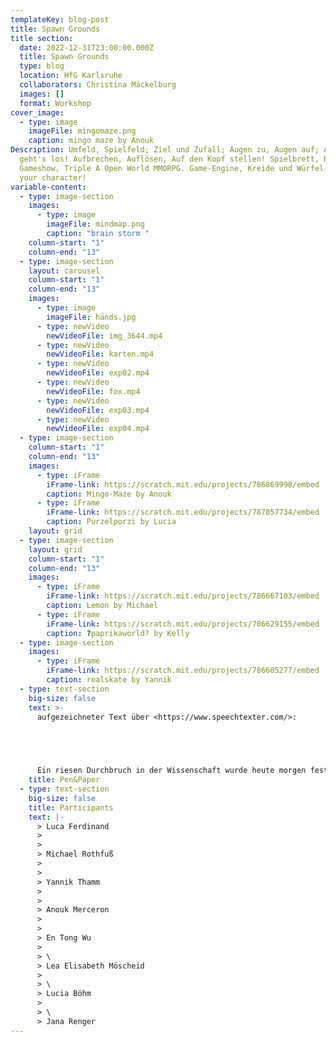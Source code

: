 ```yaml
---
templateKey: blog-post
title: Spawn Grounds
title section:
  date: 2022-12-31T23:00:00.000Z
  title: Spawn Grounds
  type: blog
  location: HfG Karlsruhe
  collaborators: Christina Mäckelburg
  images: []
  format: Workshop
cover_image:
  - type: image
    imageFile: mingomaze.png
    caption: mingo maze by Anouk
Description: Umfeld, Spielfeld; Ziel und Zufall; Augen zu, Augen auf; Auf Los
  geht's los! Aufbrechen, Auflösen, Auf den Kopf stellen! Spielbrett, Pausenhof,
  Gameshow, Triple A Open World MMORPG. Game-Engine, Kreide und Würfel, choose
  your character!
variable-content:
  - type: image-section
    images:
      - type: image
        imageFile: mindmap.png
        caption: "brain storm "
    column-start: "1"
    column-end: "13"
  - type: image-section
    layout: carousel
    column-start: "1"
    column-end: "13"
    images:
      - type: image
        imageFile: händs.jpg
      - type: newVideo
        newVideoFile: img_3644.mp4
      - type: newVideo
        newVideoFile: karten.mp4
      - type: newVideo
        newVideoFile: exp02.mp4
      - type: newVideo
        newVideoFile: fox.mp4
      - type: newVideo
        newVideoFile: exp03.mp4
      - type: newVideo
        newVideoFile: exp04.mp4
  - type: image-section
    column-start: "1"
    column-end: "13"
    images:
      - type: iFrame
        iFrame-link: https://scratch.mit.edu/projects/786869998/embed
        caption: Mingo-Maze by Anouk
      - type: iFrame
        iFrame-link: https://scratch.mit.edu/projects/787057734/embed
        caption: Purzelporzi by Lucia
    layout: grid
  - type: image-section
    layout: grid
    column-start: "1"
    column-end: "13"
    images:
      - type: iFrame
        iFrame-link: https://scratch.mit.edu/projects/786667103/embed
        caption: Lemon by Michael
      - type: iFrame
        iFrame-link: https://scratch.mit.edu/projects/786629155/embed
        caption: ?paprikaworld? by Kelly
  - type: image-section
    images:
      - type: iFrame
        iFrame-link: https://scratch.mit.edu/projects/786605277/embed
        caption: realskate by Yannik
  - type: text-section
    big-size: false
    text: >-
      aufgezeichneter Text über <https://www.speechtexter.com/>:    


          


      Ein riesen Durchbruch in der Wissenschaft wurde heute morgen festgestellt und in den allen Nachrichten ausgestrahlt zwischen den bekannten 3 Dimension in der wir in denen wir leben wurden noch acht weitere aufgerollte Dimension entdeckt und bestätigt die sogenannte Stringtheorie doch bei der Entdeckung ist ein Missgeschick entstanden und zwar wurde eins dieser Strings in Schwingung gebracht und das hat dafür gesorgt dass diese acht unterschiedlichen Dimensionen überlagert wurden und eure ich's aus anderen Dimensionen alle zusammen sich plötzlich in einem Raum wiederfinden ihr befindet euch plötzlich in einem weißen Raum weißer Boden weiße Wände hell leuchtende Decke und wisst nicht wie herauskommt in der Mitte liegt eine Banane es ist keine Leiche in Sicht es ist ein kleines zurückhaltendes Schildchen vor dieser Banane mit der Aufschrift do not touch Dönertier du hast keine Zigaretten langsam während ihr so einander anstatt der merkt ihr wie es soll langsam an Transparenz dazugewinnen solange kann er ohne Körper nicht überleben du kannst gerne die Wände Abtasten bitteschön sol sol fährt die Wände entlang aber spürt bei der ersten Wand nichts nichts nein absolut nicht leider hat der alte Pfeifen geil nur die Fähigkeit rauchen was seid ihr ja sind alle in Ordnung damit möchte jemand James die Banane from the ground the floor opens up platform rises up on the platform The Cat the cat hat if you are a cat Person mad but if your dog Version attack your möchtest du ein Auge auf die Katze werfen tatsächlich würde die Katze noch einmal würfeln weil sie nun besessen ist und sich nicht wehren kann also das würde versuchen die Katze ist auf jeden Fall beruhigt das möchte aber Glück
    title: Pen&Paper
  - type: text-section
    big-size: false
    title: Participants
    text: |-
      > Luca Ferdinand
      >
      >
      > Michael Rothfuß
      >
      >
      > Yannik Thamm
      >
      >
      > Anouk Merceron
      >
      >
      > En Tong Wu
      >
      > \
      > Lea Elisabeth Möscheid
      >
      > \
      > Lucia Böhm
      >
      > \
      > Jana Renger
---
```

